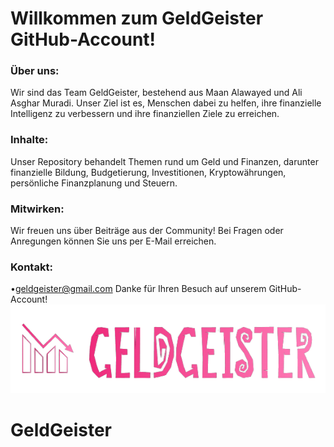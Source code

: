  # Willkommen zum GeldGeister GitHub-Account!

### Über uns:
Wir sind das Team GeldGeister, bestehend aus Maan Alawayed und Ali Asghar Muradi. Unser Ziel ist es, Menschen dabei zu helfen, ihre finanzielle Intelligenz zu verbessern und ihre finanziellen Ziele zu erreichen.

### Inhalte:
Unser Repository behandelt Themen rund um Geld und Finanzen, darunter finanzielle Bildung, Budgetierung, Investitionen, Kryptowährungen, persönliche Finanzplanung und Steuern.

### Mitwirken:
Wir freuen uns über Beiträge aus der Community! Bei Fragen oder Anregungen können Sie uns per E-Mail erreichen.

### Kontakt: 
•geldgeister@gmail.com
Danke für Ihren Besuch auf unserem GitHub-Account!
![](no.bg.black.png)
# GeldGeister
